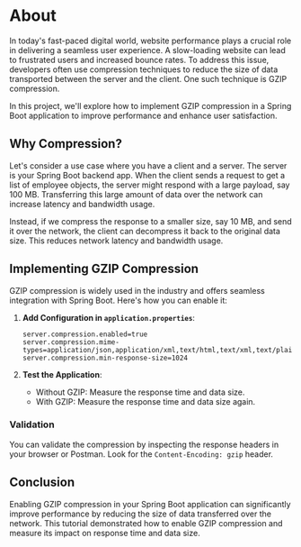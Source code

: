 # About

In today's fast-paced digital world, website performance plays a crucial role in delivering a seamless user experience. A slow-loading website can lead to frustrated users and increased bounce rates. To address this issue, developers often use compression techniques to reduce the size of data transported between the server and the client. One such technique is GZIP compression.

In this project, we'll explore how to implement GZIP compression in a Spring Boot application to improve performance and enhance user satisfaction.

## Why Compression?

Let's consider a use case where you have a client and a server. The server is your Spring Boot backend app. When the client sends a request to get a list of employee objects, the server might respond with a large payload, say 100 MB. Transferring this large amount of data over the network can increase latency and bandwidth usage.

Instead, if we compress the response to a smaller size, say 10 MB, and send it over the network, the client can decompress it back to the original data size. This reduces network latency and bandwidth usage.

## Implementing GZIP Compression

GZIP compression is widely used in the industry and offers seamless integration with Spring Boot. Here's how you can enable it:

1. **Add Configuration in `application.properties`**:
    ```properties
    server.compression.enabled=true
    server.compression.mime-types=application/json,application/xml,text/html,text/xml,text/plain
    server.compression.min-response-size=1024
    ```

2. **Test the Application**:
    - Without GZIP: Measure the response time and data size.
    - With GZIP: Measure the response time and data size again.

### Validation

You can validate the compression by inspecting the response headers in your browser or Postman. Look for the `Content-Encoding: gzip` header.

## Conclusion

Enabling GZIP compression in your Spring Boot application can significantly improve performance by reducing the size of data transferred over the network. This tutorial demonstrated how to enable GZIP compression and measure its impact on response time and data size.
